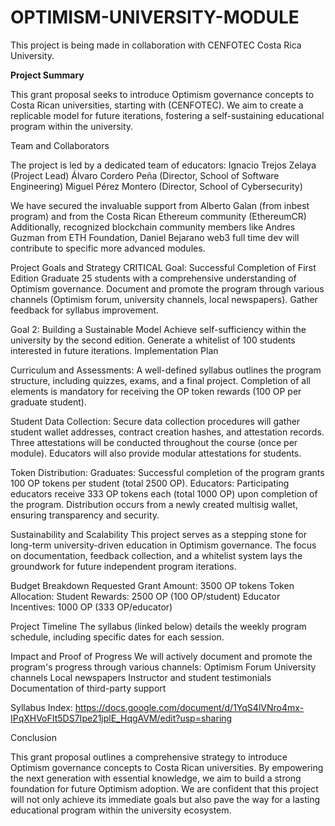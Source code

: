 # OPTIMISM-UNIVERSITY-MODULE
This project is being made in collaboration with CENFOTEC Costa Rica University.

**Project Summary**

This grant proposal seeks to introduce Optimism governance concepts to Costa Rican universities, starting with (CENFOTEC). We aim to create a replicable model for future iterations, fostering a self-sustaining educational program within the university.

Team and Collaborators

The project is led by a dedicated team of educators:
Ignacio Trejos Zelaya (Project Lead)
Álvaro Cordero Peña (Director, School of Software Engineering)
Miguel Pérez Montero (Director, School of Cybersecurity)

We have secured the invaluable support from Alberto Galan (from inbest program) and from the Costa Rican Ethereum community (EthereumCR) Additionally, recognized blockchain community members like Andres Guzman from ETH Foundation, Daniel Bejarano web3 full time dev will contribute to specific more advanced modules.

Project Goals and Strategy
CRITICAL Goal: Successful Completion of First Edition
Graduate 25 students with a comprehensive understanding of Optimism governance.
Document and promote the program through various channels (Optimism forum, university channels, local newspapers).
Gather feedback for syllabus improvement.

Goal 2: Building a Sustainable Model
Achieve self-sufficiency within the university by the second edition.
Generate a whitelist of 100 students interested in future iterations.
Implementation Plan

Curriculum and Assessments: A well-defined syllabus outlines the program structure, including quizzes, exams, and a final project. Completion of all elements is mandatory for receiving the OP token rewards (100 OP per graduate student).

Student Data Collection: Secure data collection procedures will gather student wallet addresses, contract creation hashes, and attestation records. Three attestations will be conducted throughout the course (once per module). Educators will also provide modular attestations for students.

Token Distribution:
Graduates: Successful completion of the program grants 100 OP tokens per student (total 2500 OP).
Educators: Participating educators receive 333 OP tokens each (total 1000 OP) upon completion of the program.
Distribution occurs from a newly created multisig wallet, ensuring transparency and security.

Sustainability and Scalability
This project serves as a stepping stone for long-term university-driven education in Optimism governance. The focus on documentation, feedback collection, and a whitelist system lays the groundwork for future independent program iterations.

Budget Breakdown
Requested Grant Amount: 3500 OP tokens
Token Allocation:
Student Rewards: 2500 OP (100 OP/student)
Educator Incentives: 1000 OP (333 OP/educator)


Project Timeline
The syllabus (linked below) details the weekly program schedule, including specific dates for each session.

Impact and Proof of Progress
We will actively document and promote the program's progress through various channels:
Optimism Forum
University channels
Local newspapers
Instructor and student testimonials
Documentation of third-party support

Syllabus Index: 
https://docs.google.com/document/d/1YqS4lVNro4mx-IPqXHVoFIt5DS7Ipe21jplE_HqgAVM/edit?usp=sharing

Conclusion

This grant proposal outlines a comprehensive strategy to introduce Optimism governance concepts to Costa Rican universities. By empowering the next generation with essential knowledge, we aim to build a strong foundation for future Optimism adoption. We are confident that this project will not only achieve its immediate goals but also pave the way for a lasting educational program within the university ecosystem.
